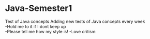 # Java-Semester1
Test of Java concepts
Adding new tests of Java concepts every week                                                         
-Hold me to it if I dont keep up                                                                                               
-Please tell me how my style is!
-Love critism
